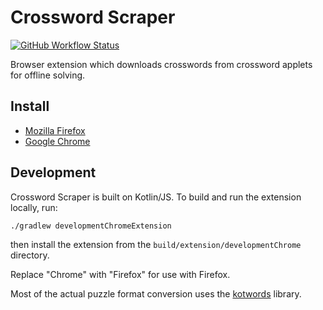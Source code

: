 # Crossword Scraper
[![GitHub Workflow Status](https://img.shields.io/github/workflow/status/jpd236/CrosswordScraper/Gradle)](https://github.com/jpd236/CrosswordScraper/actions/workflows/gradle-build.yaml)

Browser extension which downloads crosswords from crossword applets for offline solving.

## Install
- [Mozilla Firefox](https://addons.mozilla.org/en-US/firefox/addon/crossword-scraper/)
- [Google Chrome](https://chrome.google.com/webstore/detail/crossword-scraper/lmneijnoafbpnfdjabialjehgohpmcpo)

## Development
Crossword Scraper is built on Kotlin/JS. To build and run the extension locally, run:

`./gradlew developmentChromeExtension`

then install the extension from the `build/extension/developmentChrome` directory.

Replace "Chrome" with "Firefox" for use with Firefox.

Most of the actual puzzle format conversion uses the [kotwords](https://github.com/jpd236/kotwords) library.

